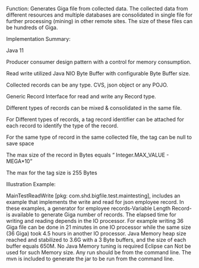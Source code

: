 Function:
    Generates Giga file from collected data. The collected data from different resources and multiple databases are consolidated in single file for further processing (mining) in other remote sites.
    The size of these files can be hundreds of Giga.

Implementation Summary:
  
  Java 11
  
  Producer consumer design pattern with a control for memory consumption.
  
  Read write utilized Java NIO Byte Buffer with configurable Byte Buffer size.
  
  Collected records can be any type. CVS, json object or any POJO.
  
  Generic Record Interface for read and write any Record type.
  
  Different types of records can be mixed & consolidated in the same file.
  
  For Different types of records, a tag record identifier can be attached for each record to identify the type of the record.
  
  For the same type of record in the same collected file, the tag can be null to save space
  
  The max size of the record in Bytes equals  “ Integer.MAX_VALUE - MEGA*10”
  
  The max for the tag size is 255 Bytes 
  

Illustration Example: 

MainTestReadWrite [pkg: com.shd.bigfile.test.maintesting], includes an example that implements the write and read for json employee record.
In these examples, a generator for employee records-Variable Length Record- is available to generate Giga number of records.
The elapsed time for writing and reading depends in the IO processor. 
For example writing 36 Giga file can be done in 21 minutes in one IO processor while the same size (36 Giga) took 4.5 hours in another IO processor.
Java Memory heap size reached and stabilized to 3.6G with a 3 Byte buffers, and the size of each buffer equals 650M. No Java Memory tuning is required
Eclipse can Not be used for such Memory size. Any run should be from the command line. The mvn is included to generate the jar to be run from the command line. 
